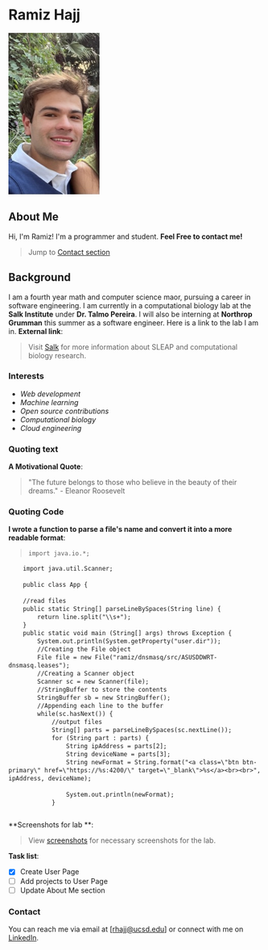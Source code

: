 # Ramiz Hajj
![Profile Picture](self.jpg)

## About Me
Hi, I'm Ramiz! I'm a programmer and student.
  **Feel Free to contact me!**
   > Jump to [Contact section](#contact)

## Background
I am a fourth year math and computer science maor, pursuing a career in software engineering. I am currently in a computational biology lab at the **Salk Institute** under **Dr. Talmo Pereira**. I will also be interning at **Northrop Grumman** this summer as a software engineer.
Here is a link to the lab I am in. **External link**:
   > Visit [Salk](https://talmolab.org/) for more information about SLEAP and computational biology research.

### Interests
- _Web development_
- _Machine learning_
- _Open source contributions_
- _Computational biology_
- _Cloud engineering_

### Quoting text
**A Motivational Quote**:
   > "The future belongs to those who believe in the beauty of their dreams." - Eleanor Roosevelt
### Quoting Code
**I wrote a function to parse a file's name and convert it into a more readable format**:
   > ```
   >import java.io.*;
        import java.util.Scanner;

        public class App {

        //read files
        public static String[] parseLineBySpaces(String line) {
            return line.split("\\s+");
        }
        public static void main (String[] args) throws Exception {
            System.out.println(System.getProperty("user.dir"));
            //Creating the File object
            File file = new File("ramiz/dnsmasq/src/ASUSDDWRT-dnsmasq.leases");
            //Creating a Scanner object
            Scanner sc = new Scanner(file);
            //StringBuffer to store the contents
            StringBuffer sb = new StringBuffer();
            //Appending each line to the buffer
            while(sc.hasNext()) {
                //output files
                String[] parts = parseLineBySpaces(sc.nextLine());
                for (String part : parts) {
                    String ipAddress = parts[2];
                    String deviceName = parts[3];
                    String newFormat = String.format("<a class=\"btn btn-primary\" href=\"https://%s:4200/\" target=\"_blank\">%s</a><br><br>", ipAddress, deviceName);

                    System.out.println(newFormat);
                }
            
   > ```

**Screenshots for lab **:
   > View [screenshots](screenshots.md) for necessary screenshots for the lab.


**Task list**:
   - [x] Create User Page
   - [ ] Add projects to User Page
   - [ ] Update About Me section

### Contact
You can reach me via email at [rhajj@ucsd.edu] or connect with me on [LinkedIn](linkedin.com/ramizhajj).
